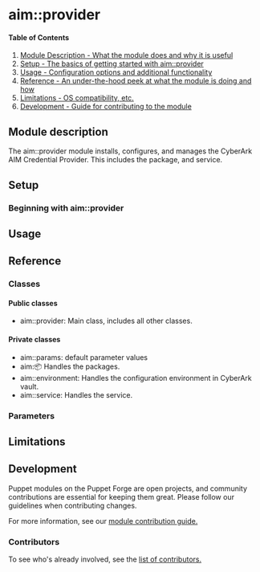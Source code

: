 # aim::provider

#### Table of Contents


1. [Module Description - What the module does and why it is useful](#module-description)
1. [Setup - The basics of getting started with aim::provider](#setup)
1. [Usage - Configuration options and additional functionality](#usage)
1. [Reference - An under-the-hood peek at what the module is doing and how](#reference)
1. [Limitations - OS compatibility, etc.](#limitations)
1. [Development - Guide for contributing to the module](#development)


## Module description

The aim::provider module installs, configures, and manages the CyberArk AIM Credential Provider. This includes the package, and service.

## Setup

### Beginning with aim::provider


## Usage


## Reference

### Classes

#### Public classes

* aim::provider: Main class, includes all other classes.

#### Private classes

* aim::params: default parameter values
* aim::package: Handles the packages.
* aim::environment: Handles the configuration environment in CyberArk vault.
* aim::service: Handles the service.

### Parameters


## Limitations


## Development

Puppet modules on the Puppet Forge are open projects, and community contributions are essential for keeping them great. Please follow our guidelines when contributing changes.

For more information, see our [module contribution guide.](https://docs.puppetlabs.com/forge/contributing.html)

### Contributors

To see who's already involved, see the [list of contributors.](https://github.com/puppetlabs/puppetlabs-ntp/graphs/contributors)
